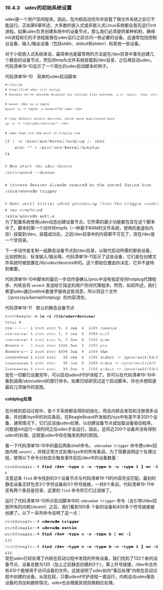 ### 19.4.3　udev的初始系统设置

udev是一个用户空间程序。因此，在内核启动完毕并挂载了根文件系统之前它不能运行。正如第6章所述，大多数的嵌入式或非嵌入式Linux系统都会首先运行init进程。如果udev负责创建系统中的设备节点，那么我们必须提供某种机制，确保init进程和它的子进程能够在udev运行之前访问一些必要的设备，这通常包括控制台设备、输入/输出设备（包括stdin、stdout和stderr）和其他一些设备。

对于小型嵌入式系统来说，最简单也是最常用的方法是在/dev目录中事先创建几个静态的设备节点，然后将tmpfs文件系统挂载到/dev目录，之后再启动udev。代码清单19-10显示了一个简化的udev启动脚本的例子。

代码清单19-10　简单的udev启动脚本



![607.png](../images/607.png)


![608.png](../images/608.png)
为了配置系统使用udev动态创建设备节点，它所需的最少功能都包含在这个脚本中了。脚本的第一个动作将tmpfs（一种基于RAM的文件系统，使用的是虚拟内存）挂载到/dev。挂载成功后，之前/dev目录中的内容都不可见了，现在/dev是一个空目录。

下一步动作是复制一组静态设备节点到/dev目录，以取代启动所需的那些设备，比如控制台、标准输入/输出等。代码清单19-11显示了这些设备，它们是在创建文件系统时被放置在/lib/udev/devices中的。这个原始位置由你决定，它并不是特别重要。

代码清单19-10中脚本的最后一步动作是确认/proc中没有指定任何hotplug代理程序。内核会将 `uevent` 发送给它指定的用户空间代理程序。然而，如前所述，我们希望udev通过netlink套接字接收这些消息，所以将这个文件（/proc/sys/kernel/hotplug）的内容清空。

代码清单19-11　默认的静态设备节点



![609.png](../images/609.png)
现在一切都已设置完毕，可以启动udevd守护进程了。你可以在代码清单19-10中看到调用/sbin/udevd的那行命令。如果已经研究过这个启动脚本，你也许想知道最后几项操作的意图。

#### coldplug处理

在内核的启动过程中，各个子系统都会得到初始化，而且内核会发现和注册很多设备，并创建/sys中的对应条目。在BeagleBoard开发板的/sys中有差不多200个设备，通常情况下，它们应该由udev处理，以创建设备节点或加载设备驱动程序。问题是init运行一段时间之后udev才会运行。因此，这将近200个设备并没有得到udev的处理。这就是udev中存在触发机制的原因。

看一下代码清单19-10中的最后两条shell命令。 `udevadam trigger` 命令使udev回放内核 `uevent` ，并按正常方式处理/sys中的所有条目。为了简要说明这个处理过程，使用以下命令分别显示触发事件前后/dev中的设备数量：



![610.png](../images/610.png)
注意这条 `find` 命令找到的3个设备节点与代码清单19-11的内容完全匹配。最初的静态设备正好包含3个字符设备和3个符号链接，一共6个条目。代码清单19-11中还有两个条目是目录，这里的 `find` 命令将它们过滤掉了。

运行了代码清单19-10所示启动脚本中的 `udevadam trigger` 命令（会引导Udev回放所有的内核Uevent）之后，我们看到100多 个新的设备和400多个符号链接被创建了。以下一系列命令说明了这一点：



![611.png](../images/611.png)
现在udev已经处理了内核在启动过程中发现的所有设备，我们找到了132个新的设备节点，设备总数为135（加上之前静态创建的3个）。算上符号链接，/dev中总共有410个能够用于访问设备的文件。这就说明了udev如何“事后处理”内核在启动过程中创建的设备。从现在起，只要udevd守护进程一直运行，内核会向udev报告设备的添加和删除情况，udev也会根据其规则做相应处理。

